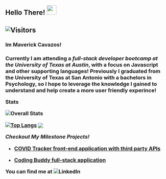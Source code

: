 <h2> Hello There! <img src="https://raw.githubusercontent.com/MartinHeinz/MartinHeinz/master/wave.gif" width="30px"><h2>

![Visitors](https://visitor-badge.laobi.icu/badge?page_id=MaverickCavazos.maverick)


<h3>Im Maverick Cavazos!<h3>

Currently I am attending a _full-stack developer bootcamp at the University of Texas at Austin_, with a focus on Javascript and other supporting languages! 
Previously I graduated from the University of Texas at San Antonio with a bachelors in Psychology, so I hope to leverage the knowledge I gained to understand and help create a more user friendly experince!


Stats

![Overall Stats](https://github-readme-stats.vercel.app/api?username=MaverickCavazos&count_private=true&show_icons=true&hide=contribs&theme=radical)



[![Top Langs](https://github-readme-stats.vercel.app/api/top-langs/?username=MaverickCavazos&layout=compact&them=radical)](https://github.com/anuraghazra/github-readme-stats)
<img align="center" src="https://github-readme-stats.vercel.app/api/top-langs/?username=MaverickCavazos&theme=radical" />



_Checkout My Milestone Projects!_

- [COVID Tracker front-end application with third party APIs](https://github.com/MaverickCavazos/COVID-Tracker)


- [Coding Buddy full-stack application](https://github.com/MaverickCavazos/Coding-buddy)



You can find me at ![LinkedIn](https://www.linkedin.com/in/maverick-cavazos-b00872178/)

